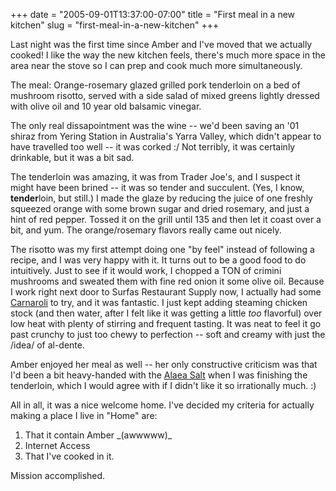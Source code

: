 +++
date = "2005-09-01T13:37:00-07:00"
title = "First meal in a new kitchen"
slug = "first-meal-in-a-new-kitchen"
+++


Last night was the first time since Amber and I've moved that we actually cooked! I like the way the new kitchen feels, there's much more space in the area near the stove so I can prep and cook much more simultaneously.

<p>The meal:
Orange-rosemary glazed grilled pork tenderloin on a bed of mushroom risotto, served with a side salad of mixed greens lightly dressed with olive oil and 10 year old balsamic vinegar.</p>

The only real dissapointment was the wine -- we'd been saving an '01 shiraz from Yering Station in Australia's Yarra Valley, which didn't appear to have travelled too well -- it was corked :/ Not terribly, it was certainly drinkable, but it was a bit sad.

The tenderloin was amazing, it was from Trader Joe's, and I suspect it might have been brined -- it was so tender and succulent. (Yes, I know, **tender**loin, but still.) I made the glaze by reducing the juice of one freshly squeezed orange with some brown sugar and dried rosemary, and just a hint of red pepper. Tossed it on the grill until 135 and then let it coast over a bit, and yum. The orange/rosemary flavors really came out nicely.

The risotto was my first attempt doing one "by feel" instead of following a recipe, and I was very happy with it. It turns out to be a good food to do intuitively. Just to see if it would work, I chopped a TON of crimini mushrooms and sweated them with fine red onion it some olive oil.  Because I work right next door to Surfas Restaurant Supply now, I actually had some [Carnaroli](https://www.surfasonline.com/products/16897.cfm) to try, and it was fantastic. I just kept adding steaming chicken stock (and then water, after I felt like it was getting a little _too_ flavorful) over low heat with plenty of stirring and frequent tasting. It was neat to feel it go past crunchy to just too chewy to perfection -- soft and creamy with just the /idea/ of al-dente.

Amber enjoyed her meal as well -- her only constructive criticism was that I'd been a bit heavy-handed with the [Alaea Salt](https://www.surfasonline.com/products/9710.cfm) when I was finishing the tenderloin, which I would agree with if I didn't like it so irrationally much. :)

All in all, it was a nice welcome home. I've decided my criteria for actually making a place I live in "Home" are:
<ol><li>That it contain Amber _(awwwww)_</li><li>Internet Access</li><li>That I've cooked in it.</li></ol> Mission accomplished.

